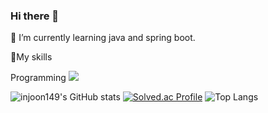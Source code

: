 ### Hi there 👋

🌱 I’m currently learning java and spring boot.

🌱My skills
   
   Programming <img src="https://img.shields.io/badge/Python-3776AB?style=for-the-badge&logo=Python&logoColor=white">

![injoon149's GitHub stats](https://github-readme-stats.vercel.app/api?username=injoon149&show_icons=true&theme=highcontrast)
[![Solved.ac Profile](http://mazassumnida.wtf/api/generate_badge?boj=dlswns8579)](https://solved.ac/dlswns8579)
![Top Langs](https://github-readme-stats.vercel.app/api/top-langs/?username=injoon149&theme=tokyonight)

<!--
**injoon149/injoon149** is a ✨ _special_ ✨ repository because its `README.md` (this file) appears on your GitHub profile.

Here are some ideas to get you started:

- 🔭 I’m currently working on ...
- 🌱 I’m currently learning ...
- 👯 I’m looking to collaborate on ...
- 🤔 I’m looking for help with ...
- 💬 Ask me about ...
- 📫 How to reach me: ...
- 😄 Pronouns: ...
- ⚡ Fun fact: ...
-->
